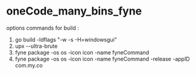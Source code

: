 # oneCode_many_bins_fyne
options commands for build :
1. go build -ldflags "-w -s -H=windowsgui"
2.  upx --ultra-brute
3. fyne package -os os -icon icon -name fyneCommand
4.  fyne package -os os -icon icon -name fyneCommand -release -appID com.my.co
